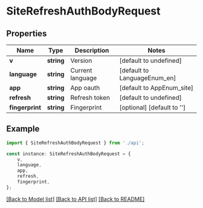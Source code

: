 # SiteRefreshAuthBodyRequest


## Properties

Name | Type | Description | Notes
------------ | ------------- | ------------- | -------------
**v** | **string** | Version | [default to undefined]
**language** | **string** | Current language | [default to LanguageEnum_en]
**app** | **string** | App oauth | [default to AppEnum_site]
**refresh** | **string** | Refresh token | [default to undefined]
**fingerprint** | **string** | Fingerprint | [optional] [default to '']

## Example

```typescript
import { SiteRefreshAuthBodyRequest } from './api';

const instance: SiteRefreshAuthBodyRequest = {
    v,
    language,
    app,
    refresh,
    fingerprint,
};
```

[[Back to Model list]](../README.md#documentation-for-models) [[Back to API list]](../README.md#documentation-for-api-endpoints) [[Back to README]](../README.md)
